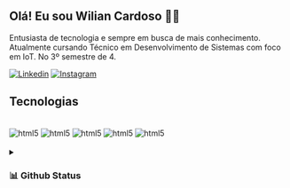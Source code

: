 ## Olá! Eu sou Wilian Cardoso 🖐🏾
Entusiasta de tecnologia e sempre em busca de mais conhecimento. Atualmente cursando Técnico em Desenvolvimento de Sistemas com foco em IoT. No 3º semestre de 4.

[![Linkedin](https://img.shields.io/badge/LinkedIn-0077B5?style=for-the-badge&logo=linkedin&logoColor=white)](wilian-gabriel-cardoso-868851322/)
[![Instagram](https://img.shields.io/badge/Instagram-E4405F?style=for-the-badge&logo=instagram&logoColor=white)](https://www.instagram.com/w1l.cardoso/)

## Tecnologias

<div style="display: inline_block"><br/>
    <img align="center" alt="html5" src="https://img.shields.io/badge/HTML5-E34F26?style=for-the-badge&logo=html5&logoColor=white"/>
    <img align="center" alt="html5" src="https://img.shields.io/badge/CSS3-1572B6?style=for-the-badge&logo=css3&logoColor=white "/>
    <img align="center" alt="html5" src="https://img.shields.io/badge/JavaScript-F7DF1E?style=for-the-badge&logo=javascript&logoColor=black"/>
    <img align="center" alt="html5" src="https://img.shields.io/badge/Java-ED8B00?style=for-the-badge&logo=openjdk&logoColor=white"/>
    <img align="center" alt="html5" src="https://img.shields.io/badge/MySQL-00000F?style=for-the-badge&logo=mysql&      logoColor=white"/>
</div><br/>

<details>
  <summary><h3>📊 Github Status</h3></summary>
  
  <a href="#">![Github stats](https://github-readme-stats.vercel.app/api?username=WilianCardoso&theme=blueberry&count_private=true&hide_border=true&line_height=20)</a>
  <a href="#">![Top Langs](https://github-readme-stats.vercel.app/api/top-langs/?username=WilianCardoso&layout=compact&theme=blueberry&count_private=true&hide_border=true)</a>
</details>

